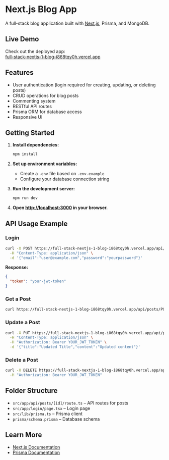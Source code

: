 # Next.js Blog App

A full-stack blog application built with [Next.js](https://nextjs.org), Prisma, and MongoDB.

##  Live Demo

Check out the deployed app:  
[full-stack-nextjs-1-blog-i868tqy0h.vercel.app](https://full-stack-nextjs-1-blog-i868tqy0h.vercel.app)

## Features

- User authentication (login required for creating, updating, or deleting posts)
- CRUD operations for blog posts
- Commenting system
- RESTful API routes
- Prisma ORM for database access
- Responsive UI

## Getting Started

1. **Install dependencies:**
   ```bash
   npm install
   ```

2. **Set up environment variables:**
   - Create a `.env` file based on `.env.example`
   - Configure your database connection string

3. **Run the development server:**
   ```bash
   npm run dev
   ```

4. **Open [http://localhost:3000](http://localhost:3000) in your browser.**

## API Usage Example

### Login

```bash
curl -X POST https://full-stack-nextjs-1-blog-i868tqy0h.vercel.app/api/auth/login \
  -H "Content-Type: application/json" \
  -d '{"email":"user@example.com","password":"yourpassword"}'
```

**Response:**
```json
{
  "token": "your-jwt-token"
}
```

### Get a Post

```bash
curl https://full-stack-nextjs-1-blog-i868tqy0h.vercel.app/api/posts/POST_ID
```

### Update a Post

```bash
curl -X PUT https://full-stack-nextjs-1-blog-i868tqy0h.vercel.app/api/posts/POST_ID \
  -H "Content-Type: application/json" \
  -H "Authorization: Bearer YOUR_JWT_TOKEN" \
  -d '{"title":"Updated Title","content":"Updated content"}'
```

### Delete a Post

```bash
curl -X DELETE https://full-stack-nextjs-1-blog-i868tqy0h.vercel.app/api/posts/POST_ID \
  -H "Authorization: Bearer YOUR_JWT_TOKEN"
```

## Folder Structure

- `src/app/api/posts/[id]/route.ts` – API routes for posts
- `src/app/login/page.tsx` – Login page
- `src/lib/prisma.ts` – Prisma client
- `prisma/schema.prisma` – Database schema

## Learn More

- [Next.js Documentation](https://nextjs.org/docs)
- [Prisma Documentation](https://www.prisma.io/docs)

